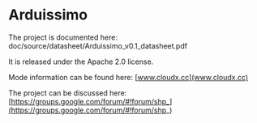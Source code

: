 # Arduissimo

The project is documented here: doc/source/datasheet/Arduissimo_v0.1_datasheet.pdf

It is released under the Apache 2.0 license.

Mode information can be found here: [www.cloudx.cc](www.cloudx.cc)

The project can be discussed here: [https://groups.google.com/forum/#!forum/shp_](https://groups.google.com/forum/#!forum/shp_)